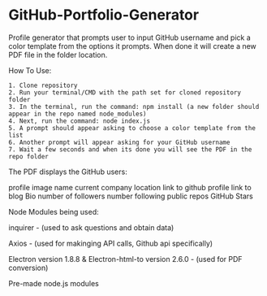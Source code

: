 # GitHub-Portfolio-Generator
Profile generator that prompts user to input GitHub  username and pick a color template from the options it prompts. When done it will create a new PDF file in the folder location.

How To Use:

    1. Clone repository
    2. Run your terminal/CMD with the path set for cloned repository folder
    3. In the terminal, run the command: npm install (a new folder should appear in the repo named node_modules)
    4. Next, run the command: node index.js
    5. A prompt should appear asking to choose a color template from the list
    6. Another prompt will appear asking for your GitHub username
    7. Wait a few seconds and when its done you will see the PDF in the repo folder



The PDF displays the GitHub users:

profile image
name
current company
location
link to github profile
link to blog
Bio
number of followers
number following
public repos
GitHub Stars



Node Modules being used:

inquirer - (used to ask questions and obtain data)

Axios - (used for makinging API calls, Github api specifically)

Electron version 1.8.8 & Electron-html-to version 2.6.0 - (used for PDF conversion)

Pre-made node.js modules
